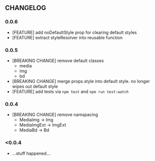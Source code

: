 ## CHANGELOG

### 0.0.6

* [FEATURE] add noDefaultStyle prop for clearing default styles
* [FEATURE] extract styleResolver into reusable function

### 0.0.5

* [BREAKING CHANGE] remove default classes
  + media
  + img
  + bd
* [BREAKING CHANGE] merge props.style into default style. no longer wipes out default style
* [FEATURE] add tests via `npm test` and `npm run test:watch`

### 0.0.4

* [BREAKING CHANGE] remove namspacing
  + MediaImg -> Img
  + MediaImgExt -> ImgExt
  + MediaBd -> Bd

### <0.0.4

* ...stuff happened...
